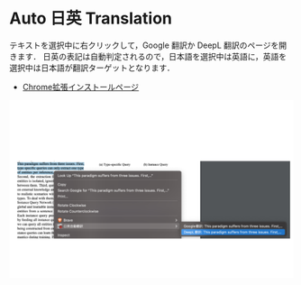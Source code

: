 # Auto 日英 Translation

テキストを選択中に右クリックして，Google 翻訳か DeepL 翻訳のページを開きます．
日英の表記は自動判定されるので，日本語を選択中は英語に，英語を選択中は日本語が翻訳ターゲットとなります．

- [Chrome拡張インストールページ](https://chrome.google.com/webstore/detail/%E6%97%A5%E8%8B%B1%E8%87%AA%E5%8B%95%E7%BF%BB%E8%A8%B3/cggoklgmdgpnfhajcnghebgoffnfiffn/related?hl=ja&)



<img width="700" src="images/screenshot.png" />
